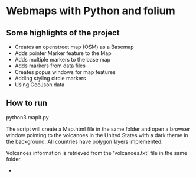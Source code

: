 # Webmaps with Python and folium

## Some highlights of the project
- Creates an openstreet map (OSM) as a Basemap
- Adds pointer Marker feature to the Map
- Adds multiple markers to the base map
- Adds markers from data files
- Creates popus windows for map features
- Adding styling circle markers
- Using GeoJson data

## How to run

python3 mapit.py

The script will create a Map.html file in the same folder and open a browser window pointing to the volcanoes in the United States with a dark theme in the background.
All countries have polygon layers implemented.

Volcanoes information is retrieved from the 'volcanoes.txt' file in the same folder.

- 
